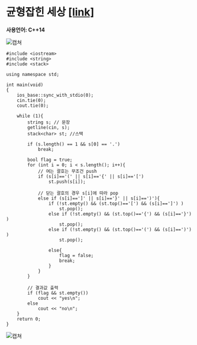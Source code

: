 # 균형잡힌 세상 [[link]](https://www.acmicpc.net/problem/4949)
**사용언어: C++14**

![캡쳐](https://user-images.githubusercontent.com/38516906/62086320-ec418200-b298-11e9-9cd9-e2fc135fadd0.png)

```
#include <iostream>
#include <string>
#include <stack>

using namespace std;

int main(void)
{
    ios_base::sync_with_stdio(0);
    cin.tie(0);
    cout.tie(0);
    
    while (1){
        string s; // 문장
        getline(cin, s);
        stack<char> st; //스택

        if (s.length() == 1 && s[0] == '.')
            break;
     
        bool flag = true;
        for (int i = 0; i < s.length(); i++){
            // 여는 괄호는 무조건 push
            if (s[i]=='(' || s[i]=='{' || s[i]=='[') 
                st.push(s[i]);
    
            // 닫는 괄호의 경우 s[i]에 따라 pop
            else if (s[i]==']' || s[i]=='}' || s[i]==')'){
                if (!st.empty() && (st.top()=='[') && (s[i]==']') )
                    st.pop();
                else if (!st.empty() && (st.top()=='{') && (s[i]=='}') )
                    st.pop();
                else if (!st.empty() && (st.top()=='(') && (s[i]==')') )
                    st.pop();
    
                else{
                    flag = false;
                    break;
                }
            }
        }
        
        // 결과값 출력
        if (flag && st.empty())
            cout << "yes\n";
        else
            cout << "no\n";
    }
    return 0;
}
```

![캡쳐](https://user-images.githubusercontent.com/38516906/62086159-79380b80-b298-11e9-8439-48848833c625.png)
